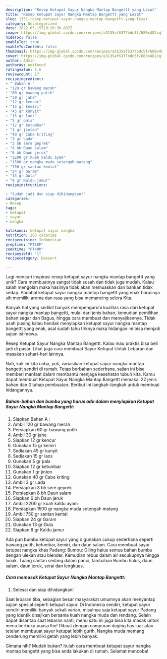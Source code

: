 ```yaml
---
description: "Resep Ketupat Sayur Nangka Mantap Bangettt yang Lezat"
title: "Resep Ketupat Sayur Nangka Mantap Bangettt yang Lezat"
slug: 1351-resep-ketupat-sayur-nangka-mantap-bangettt-yang-lezat
category: Uncategorized
date: 2022-05-15T19:26:30.807Z
image: https://img-global.cpcdn.com/recipes/a3135af6377bdc5f/680x482cq70/ketupat-sayur-nangka-mantap-bangettt-foto-resep-utama.jpg
hideToc: false
enableToc: true
enableTocContent: false
thumbnail: https://img-global.cpcdn.com/recipes/a3135af6377bdc5f/680x482cq70/ketupat-sayur-nangka-mantap-bangettt-foto-resep-utama.jpg
cover: https://img-global.cpcdn.com/recipes/a3135af6377bdc5f/680x482cq70/ketupat-sayur-nangka-mantap-bangettt-foto-resep-utama.jpg
author: Admin
authorAv: notfound
ratingvalue: 4.6
reviewcount: 17
recipeingredient:
- " Bahan A "
- "120 gr bawang merah"
- "60 gr bawang putih"
- "30 gr jahe"
- "12 gr kencur"
- "15 gr kemiri"
- "45 gr kunyit"
- "15 gr laos"
- "5 gr pala"
- "12 gr ketumbar"
- "1 gr jinten"
- "40 gr Cabe kriting"
- "3 gr Lada"
- "3 bh sere geprek"
- "8 bh Daun salam"
- "6 bh Daun jeruk"
- "2200 gr kuah kaldu ayam"
- "1500 gr nangka muda setengah matang"
- "750 gr santan kental"
- "24 gr Garam"
- "13 gr Gula"
- "8 gr Kaldu jamur"
recipeinstructions:

- "Sudah jadi dan siap dihidangkan!"
categories:
- Resep
tags:
- ketupat
- sayur
- nangka

katakunci: ketupat sayur nangka 
nutrition: 263 calories
recipecuisine: Indonesian
preptime: "PT18M"
cooktime: "PT48M"
recipeyield: "1"
recipecategory: Dessert

---
```





Lagi mencari inspirasi resep ketupat sayur nangka mantap bangettt yang unik? Cara membuatnya sangat tidak susah dan tidak juga mudah. Kalau salah mengolah maka hasilnya tidak akan memuaskan dan bahkan tidak sedap. Padahal ketupat sayur nangka mantap bangettt yang enak harusnya sih memiliki aroma dan rasa yang bisa memancing selera Kita.





Banyak hal yang sedikit banyak mempengaruhi kualitas rasa dari ketupat sayur nangka mantap bangettt, mulai dari jenis bahan, kemudian pemilihan bahan segar dan Bagus, hingga cara membuat dan menyajikannya. Tidak usah pusing kalau hendak menyiapkan ketupat sayur nangka mantap bangettt yang enak,      asal sudah tahu triknya maka hidangan ini bisa menjadi sajian istimewa.














Resep Ketupat Sayur Nangka Mantap Bangettt. Kalau mau praktis bisa beli jadi di pasar. Lihat juga cara membuat Sayur Ketupat Untuk Lebaran dan masakan sehari-hari lainnya.






Nah, kali ini kita coba, yuk, variasikan ketupat sayur nangka mantap bangettt sendiri di rumah. Tetap berbahan sederhana, sajian ini bisa memberi manfaat dalam membantu menjaga kesehatan tubuh kita. Kamu dapat membuat Ketupat Sayur Nangka Mantap Bangettt memakai 22 jenis bahan dan 0 tahap pembuatan. Berikut ini langkah-langkah untuk membuat hidangannya.

<!--inarticleads1-->

##### Bahan-bahan dan bumbu yang harus ada dalam menyiapkan Ketupat Sayur Nangka Mantap Bangettt:

1. Siapkan  Bahan A :
1. Ambil 120 gr bawang merah
1. Persiapkan 60 gr bawang putih
1. Ambil 30 gr jahe
1. Siapkan 12 gr kencur
1. Gunakan 15 gr kemiri
1. Sediakan 45 gr kunyit
1. Sediakan 15 gr laos
1. Gunakan 5 gr pala
1. Siapkan 12 gr ketumbar
1. Gunakan 1 gr jinten
1. Gunakan 40 gr Cabe kriting
1. Ambil 3 gr Lada
1. Persiapkan 3 bh sere geprek
1. Persiapkan 8 bh Daun salam
1. Siapkan 6 bh Daun jeruk
1. Ambil 2200 gr kuah kaldu ayam
1. Persiapkan 1500 gr nangka muda setengah matang
1. Ambil 750 gr santan kental
1. Siapkan 24 gr Garam
1. Gunakan 13 gr Gula
1. Siapkan 8 gr Kaldu jamur


Ada pun bumbu ketupat sayur yang digunakan cukup sederhana seperti bawang putih, ketumbar, kemiri, dan daun salam. Cara membuat sayur ketupat nangka khas Padang: Bumbu: Giling halus semua bahan bumbu dengan ulekan atau blender. Kemudian rebus dalam air secukupnya hingga lunak. Tuang santan sedang dalam panci, tambahan Bumbu halus, daun salam, daun jeruk, serai dan lengkuas. 

<!--inarticleads2-->

##### Cara memasak Ketupat Sayur Nangka Mantap Bangettt:


1. Selesai dan siap dihidangkan!

Saat lebaran tiba, sebagian besar masyarakat umumnya akan menyantap sajian spesial seperti ketupat sayur. Di Indonesia sendiri, ketupat sayur sendiri memiliki banyak sekali varian, misalnya saja ketupat sayur Padang yang identik disajikan bersama kuah nangka muda dan rendang. Selain dapat disantap saat lebaran nanti, menu satu ini juga bisa kita masak untuk menu berbuka puasa lho! Dibuat dengan campuran daging has luar atau tetelan membuuat sayur ketupat lebih gurih. Nangka muda memang cenderung memiliki getah yang lebih banyak. 

Gimana nih? Mudah bukan? Itulah cara membuat ketupat sayur nangka mantap bangettt yang bisa anda lakukan di rumah. Selamat mencoba!
